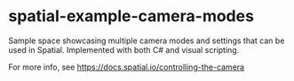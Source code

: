 # spatial-example-camera-modes

Sample space showcasing multiple camera modes and settings that can be used in Spatial.
Implemented with both C# and visual scripting.

For more info, see https://docs.spatial.io/controlling-the-camera
